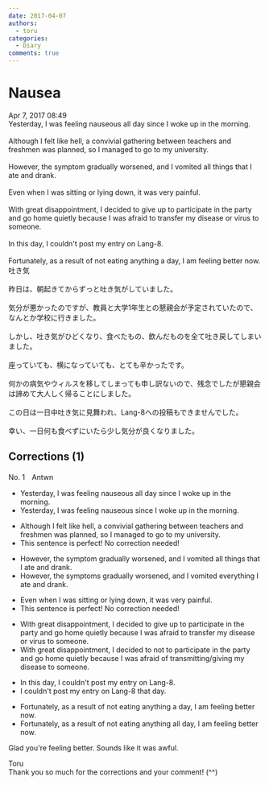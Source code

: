 ```yaml
---
date: 2017-04-07
authors:
  - toru
categories:
  - Diary
comments: true
---
```


# Nausea
<div class="date">Apr 7, 2017 08:49</div>
<div id="post"><div id="body_show_ori">
Yesterday, I was feeling nauseous all day since I woke up in the morning.<br/><br/>Although I felt like hell, a convivial gathering between teachers and  freshmen was planned, so I managed to go to my university.<br/><br/>However, the symptom gradually worsened, and I vomited all things that I ate and drank.<br/><br/>Even when I was sitting or lying down, it was very painful.<br/><br/>With great disappointment, I decided to give up to participate in the party and go home quietly because I was afraid to transfer my disease or virus to someone.<br/><br/>In this day, I couldn't post my entry on Lang-8.<br/><br/>Fortunately, as a result of not eating anything a day, I am feeling better now.
</div></div>

<!-- more -->

<div id="post_ja"><div id="body_show_mo">
吐き気<br/><br/>昨日は、朝起きてからずっと吐き気がしていました。<br/><br/>気分が悪かったのですが、教員と大学1年生との懇親会が予定されていたので、なんとか学校に行きました。<br/><br/>しかし、吐き気がひどくなり、食べたもの、飲んだものを全て吐き戻してしまいました。<br/><br/>座っていても、横になっていても、とても辛かったです。<br/><br/>何かの病気やウィルスを移してしまっても申し訳ないので、残念でしたが懇親会は諦めて大人しく帰ることにしました。<br/><br/>この日は一日中吐き気に見舞われ、Lang-8への投稿もできませんでした。<br/><br/>幸い、一日何も食べずにいたら少し気分が良くなりました。
</div></div>

## Corrections (1)
<div id="block"><div class="first_name"> No. 1　<span class="just_name">Antwn</span></div><div id="block2">
<ul class="correction_field">
<li class="incorrect">Yesterday, I was feeling nauseous all day since I woke up in the morning.</li>
<li class="corrected correct">
Yesterday, I was feeling nauseous since I woke up in the morning.
</li>
</ul>
<ul class="correction_field">
<li class="incorrect">Although I felt like hell, a convivial gathering between teachers and  freshmen was planned, so I managed to go to my university.</li>
<li class="corrected perfect">This sentence is perfect! No correction needed!</li>
</ul>
<ul class="correction_field">
<li class="incorrect">However, the symptom gradually worsened, and I vomited all things that I ate and drank.</li>
<li class="corrected correct">
However, the symptoms gradually worsened, and I vomited everything I ate and drank.
</li>
</ul>
<ul class="correction_field">
<li class="incorrect">Even when I was sitting or lying down, it was very painful.</li>
<li class="corrected perfect">This sentence is perfect! No correction needed!</li>
</ul>
<ul class="correction_field">
<li class="incorrect">With great disappointment, I decided to give up to participate in the party and go home quietly because I was afraid to transfer my disease or virus to someone.</li>
<li class="corrected correct">
With great disappointment, I decided to not to participate in the party and go home quietly because I was afraid of transmitting/giving my disease to someone.
</li>
</ul>
<ul class="correction_field">
<li class="incorrect">In this day, I couldn't post my entry on Lang-8.</li>
<li class="corrected correct">
 I couldn't post my entry on Lang-8 that day.
</li>
</ul>
<ul class="correction_field">
<li class="incorrect">Fortunately, as a result of not eating anything a day, I am feeling better now.</li>
<li class="corrected correct">
Fortunately, as a result of not eating anything all day, I am feeling better now.
</li>
</ul>
<p class="comment_small">
 Glad you're feeling better. Sounds like it was awful.
</p>

</div><div class="name"><span class="just_name">Toru</span><br>
Thank you so much for the corrections and your comment! (^^)
</div>
</div>
